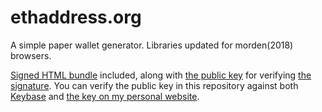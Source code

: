 # ethaddress.org
A simple paper wallet generator.
Libraries updated for morden(2018) browsers.

[Signed HTML bundle](https://github.com/ryepdx/ethaddress.org/raw/master/index.html) included, along with [the public key](https://raw.githubusercontent.com/ryepdx/ethaddress.org/master/ryepdx.pub.asc) for verifying [the signature](https://raw.githubusercontent.com/ryepdx/ethaddress.org/master/index.html.sig). You can verify the public key in this repository against both [Keybase](https://keybase.io/ryepdx) and [the key on my personal website](http://ryepdx.com/ryepdx.gpg).
